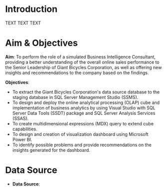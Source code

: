 # Introduction
TEXT TEXT TEXT

# Aim & Objectives
**Aim**: To perform the role of a simulated Business Intelligence Consultant, providing a better understanding of the overall online sales performance to the Senior Leadership of Giant Bicycles Corporation, as well as offering new insights and recommendations to the company based on the findings.

**Objectives**:
* To extract the Giant Bicycles Corporation's data source database to the staging database in SQL Server Management Studio (SSMS). 
* To design and deploy the online analytical processing (OLAP) cube and implementation of business analytics by using Visual Studio with SQL Server Data Tools (SSDT) package and SQL Server Analysis Services (SSAS).
* To create multidimensional expressions (MDX) query to extend cube capabilities.
* To design and creation of visualization dashboard using Microsoft Power BI.
* To identify possible problems and provide recommendations on the insights generated for the dashboard.

# Data Source
* **Data Source**: 
